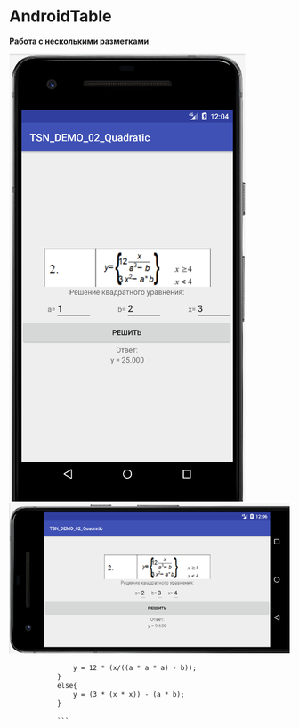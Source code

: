 # AndroidTable
**Работа с несколькими разметками**

![Screenshot](screenshot.png)
![Screenshot](screenshot2.png)

```if (x >= 4){
                y = 12 * (x/((a * a * a) - b));
            }
            else{
                y = (3 * (x * x)) - (a * b);
            }
            
            ```
